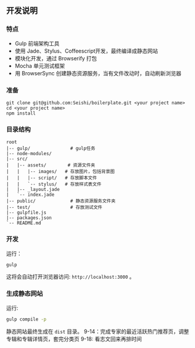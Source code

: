 ## 开发说明

### 特点

- Gulp 前端架构工具
- 使用 Jade、Stylus、Coffeescript开发，最终编译成静态网站
- 模块化开发，通过 Browserify 打包
- Mocha 单元测试框架
- 用 BrowserSync 创建静态资源服务，当有文件改动时，自动刷新浏览器

### 准备

```
git clone git@github.com:Seishi/boilerplate.git <your project name>
cd <your project name>
npm install
```

### 目录结构

```
root
|-- gulp/               # gulp任务
|-- node-modules/
|-- src/
|   |-- assets/        # 资源文件夹
|   |   |-- images/   # 存放图片，包括背景图
|   |   |-- script/   # 存放脚本文件
|   |   `-- stylus/   # 存放样式表文件
|   |-- _layout.jade
|   `-- index.jade
|-- public/             # 静态资源服务文件夹
|-- test/               # 存放测试文件
|-- gulpfile.js
|-- packages.json
`-- README.md
```

### 开发

运行：

```bash
gulp
```

这将会自动打开浏览器访问: `http://localhost:3000` 。

### 生成静态网站

运行:

```bash
gulp compile -p
```

静态网站最终生成在 `dist` 目录。
9-14：完成专家的最近活跃热门推荐页，调整专辑和专辑详情页，套完分类页
9-18: 看志文回来再排时间